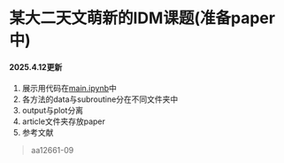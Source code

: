 # 某大二天文萌新的IDM课题(准备paper中)

#### 2025.4.12更新
1. 展示用代码在[main.ipynb](main.ipynb)中
2. 各方法的data与subroutine分在不同文件夹中
3. output与plot分离
4. article文件夹存放paper
5. 参考文献
>aa12661-09